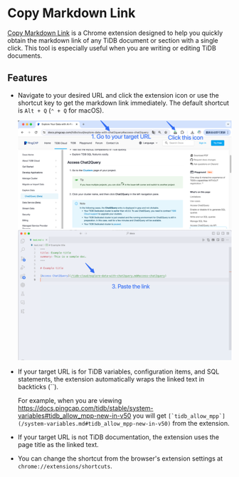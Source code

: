 # Copy Markdown Link

[Copy Markdown Link](https://chromewebstore.google.com/detail/copy-markdown-link/amekohfcgphhdbmnjklclhhmlklbpbnd) is a Chrome extension designed to help you quickly obtain the markdown link of any TiDB document or section with a single click. This tool is especially useful when you are writing or editing TiDB documents.

## Features

- Navigate to your desired URL and click the extension icon or use the shortcut key to get the markdown link immediately. The default shortcut is `Alt + Q` (`⌃ + Q` for macOS).

  ![Image1](/screenshots/click-extension-icon.png)
  ![Image2](/screenshots/paste-the-link.png)

- If your target URL is for TiDB variables, configuration items, and SQL statements, the extension automatically wraps the linked text in backticks (``).

  For example, when you are viewing <https://docs.pingcap.com/tidb/stable/system-variables#tidb_allow_mpp-new-in-v50> you will get ``[`tidb_allow_mpp`](/system-variables.md#tidb_allow_mpp-new-in-v50)`` from the extension.

- If your target URL is not TiDB documentation, the extension uses the page title as the linked text.

- You can change the shortcut from the browser's extension settings at `chrome://extensions/shortcuts`.